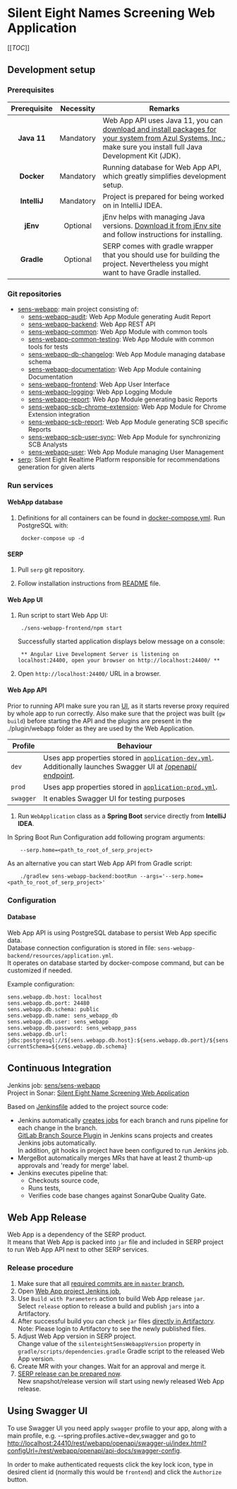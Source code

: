 # Silent Eight Names Screening Web Application

[[_TOC_]]

## Development setup

### Prerequisites

|Prerequisite|Necessity|Remarks|
|:-----------:|:-------:|-------|
|**Java 11** |Mandatory| Web App API uses Java 11, you can  [download and install packages for your system from Azul Systems, Inc.](https://www.azul.com/downloads/zulu-community/?&version=java-11-lts); make sure you install full Java Development Kit (JDK). |
|**Docker**  |Mandatory| Running database for Web App API, which greatly simplifies development setup. |
|**IntelliJ**|Mandatory| Project is prepared for being worked on in IntelliJ IDEA. |
|**jEnv**    |Optional | jEnv helps with managing Java versions. [Download it from jEnv site](https://www.jenv.be/) and follow instructions for installing.|   
|**Gradle**  |Optional | SERP comes with gradle wrapper that you should use for building the project. Nevertheless you might want to have Gradle installed.|


### Git repositories

* [sens-webapp](https://gitlab.silenteight.com/sens/sens-webapp): main project consisting of:
  * [sens-webapp-audit](https://gitlab.silenteight.com/sens/sens-webapp/tree/master/sens-webapp-audit): Web App Module generating Audit Report
  * [sens-webapp-backend](https://gitlab.silenteight.com/sens/sens-webapp/tree/master/sens-webapp-backend): Web App REST API
  * [sens-webapp-common](https://gitlab.silenteight.com/sens/sens-webapp/tree/master/sens-webapp-common): Web App Module with common tools
  * [sens-webapp-common-testing](https://gitlab.silenteight.com/sens/sens-webapp/tree/master/sens-webapp-common-testing): Web App Module with common tools for tests
  * [sens-webapp-db-changelog](https://gitlab.silenteight.com/sens/sens-webapp/tree/master/sens-webapp-db-changelog): Web App Module managing database schema
  * [sens-webapp-documentation](https://gitlab.silenteight.com/sens/sens-webapp/tree/master/sens-webapp-documentation): Web App Module containing Documentation
  * [sens-webapp-frontend](https://gitlab.silenteight.com/sens/sens-webapp/tree/master/sens-webapp-frontend): Web App User Interface
  * [sens-webapp-logging](https://gitlab.silenteight.com/sens/sens-webapp/tree/master/sens-webapp-logging): Web App Logging Module
  * [sens-webapp-report](https://gitlab.silenteight.com/sens/sens-webapp/tree/master/sens-webapp-report): Web App Module generating basic Reports
  * [sens-webapp-scb-chrome-extension](https://gitlab.silenteight.com/sens/sens-webapp/tree/master/sens-webapp-scb-chrome-extension): Web App Module for Chrome Extension integration
  * [sens-webapp-scb-report](https://gitlab.silenteight.com/sens/sens-webapp/tree/master/sens-webapp-scb-report): Web App Module generating SCB specific Reports
  * [sens-webapp-scb-user-sync](https://gitlab.silenteight.com/sens/sens-webapp/tree/master/sens-webapp-scb-user-sync): Web App Module for synchronizing SCB Analysts
  * [sens-webapp-user](https://gitlab.silenteight.com/sens/sens-webapp/tree/master/sens-webapp-user): Web App Module managing User Management
* [serp](https://gitlab.silenteight.com/sens/serp): Silent Eight Realtime Platform responsible for recommendations generation for given alerts

### Run services

#### WebApp database

1. Definitions for all containers can be found in [docker-compose.yml](docker-compose.yml). Run PostgreSQL with:
        
        docker-compose up -d

#### SERP

1. Pull `serp` git repository.

2. Follow installation instructions from [README](https://gitlab.silenteight.com/sens/serp/blob/master/README.md) file.

#### Web App UI

1. Run script to start Web App UI:

        ./sens-webapp-frontend/npm start

   Successfully started application displays below message on a console:
   
        ** Angular Live Development Server is listening on localhost:24400, open your browser on http://localhost:24400/ **

2. Open `http://localhost:24400/` URL in a browser.

#### Web App API

Prior to running API make sure you ran [UI](#web-app-ui), as it starts reverse proxy required by whole app to run correctly.
Also make sure that the project was built (`gw build`) before starting the API and the plugins are present in the ./plugin/webapp folder as they are used by the Web Application.
   
| Profile    | Behaviour                                                                                                                                                                                                                                                                                            |
|------------|------------------------------------------------------------------------------------------------------------------------------------------------------------------------------------------------------------------------------------------------------------------------------------------------------|
| `dev`      | Uses app properties stored in [`application-dev.yml`](sens-webapp-backend/src/main/resources/application-dev.yml). Additionally launches Swagger UI at [/openapi/ endpoint](localhost:24410/rest/webapp/openapi). |
| `prod`     | Uses app properties stored in [`application-prod.yml`](sens-webapp-backend/src/main/resources/application-prod.yml).                                   |
| `swagger`  | It enables Swagger UI for testing purposes                                                                                                                                                                                                                                                           |
  
1. Run `WebApplication` class as a **Spring Boot** service directly from **IntelliJ IDEA**. 

In Spring Boot Run Configuration add following program arguments:

        --serp.home=<path_to_root_of_serp_project>
   
   As an alternative you can start Web App API from Gradle script:
   
        ./gradlew sens-webapp-backend:bootRun --args='--serp.home=<path_to_root_of_serp_project>'
    

### Configuration

#### Database

Web App API is using PostgreSQL database to persist Web App specific data.  
Database connection configuration is stored in file: `sens-webapp-backend/resources/application.yml`.  
It operates on database started by docker-compose command, but can be customized if needed.

Example configuration:

    sens.webapp.db.host: localhost
    sens.webapp.db.port: 24480
    sens.webapp.db.schema: public
    sens.webapp.db.name: sens_webapp_db
    sens.webapp.db.user: sens_webapp
    sens.webapp.db.password: sens_webapp_pass
    sens.webapp.db.url: jdbc:postgresql://${sens.webapp.db.host}:${sens.webapp.db.port}/${sens.webapp.db.name}?currentSchema=${sens.webapp.db.schema}

## Continuous Integration

Jenkins job: [sens/sens-webapp](https://jenkins.silenteight.com/job/sens/job/sens%252Fsens-webapp/)  
Project in Sonar: [Silent Eight Name Screening Web Application](https://sonar.silenteight.com/dashboard?id=com.silenteight.sens.webapp%3Awebapp)

Based on [Jenkinsfile](Jenkinsfile) added to the project source code:
* Jenkins automatically [creates jobs](https://jenkins.silenteight.com/view/Current/job/sens/job/sens%252Fsens-webapp/) for each branch and runs pipeline for each change in the branch.  
[GitLab Branch Source Plugin](https://jenkins.io/blog/2019/08/23/introducing-gitlab-branch-source-plugin/) in Jenkins scans projects and creates Jenkins jobs automatically.   
In addition, git hooks in project have been configured to run Jenkins job.
* MergeBot automatically merges MRs that have at least 2 thumb-up approvals and 'ready for merge' label.   
* Jenkins executes pipeline that:
  * Checkouts source code,
  * Runs tests,
  * Verifies code base changes against SonarQube Quality Gate.

## Web App Release

Web App is a dependency of the SERP product.  
It means that Web App is packed into `jar` file and included in SERP project to run Web App API
next to other SERP services.

### Release procedure

1. Make sure that all [required commits are in `master` branch](https://gitlab.silenteight.com/sens/sens-webapp/commits/master),
1. Open [Web App project Jenkins job](https://jenkins.silenteight.com/job/sens/job/sens%252Fsens-webapp/job/master/),
1. Use `Build with Parameters` action to build Web App release `jar`.   
Select `release` option to release a build and publish `jars` into a Artifactory.
1. After successful build you can check `jar` files [directly in Artifactory](https://repo.silenteight.com/webapp/#/artifacts/browse/tree/General/libs-release-local/com/silenteight/sens/webapp).  
Note: Please login to Artifactory to see the newly published files.
1. Adjust Web App version in SERP project.  
Change value of the `silenteightSensWebappVersion` property in `gradle/scripts/dependencies.gradle` 
Gradle script to the released Web App version. 
1. Create MR with your changes. Wait for an approval and merge it.
1. [SERP release can be prepared now](https://jenkins.silenteight.com/job/sens/job/sens%252Fserp/).  
New snapshot/release version will start using newly released Web App release.

## Using Swagger UI
To use Swagger UI you need apply `swagger` profile to your app, along with a main profile, e.g. --spring.profiles.active=dev,swagger
and go to [http://localhost:24410/rest/webapp/openapi/swagger-ui/index.html?configUrl=/rest/webapp/openapi/api-docs/swagger-config](http://localhost:24410/rest/webapp/openapi/swagger-ui/index.html?configUrl=/rest/webapp/openapi/api-docs/swagger-config).

In order to make authenticated requests 
click the key lock icon, type in desired client id (normally this would be `frontend`) 
and click the `Authorize` button. 
